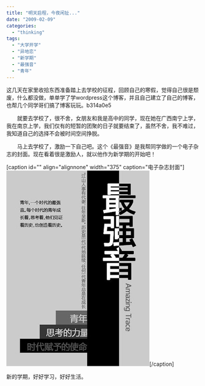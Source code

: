 ```yaml
---
title: "明天启程，今夜闲扯..."
date: "2009-02-09"
categories: 
  - "thinking"
tags: 
  - "大学开学"
  - "异地恋"
  - "新学期"
  - "最强音"
  - "青年"
---
```


这几天在家里收拾东西准备踏上去学校的征程，回顾自己的寒假，觉得自己很是颓废，什么都没做，单单学了学wordpress这个博客，并且自己建立了自己的博客，也帮几个同学哥们搞了博客玩玩。b314a0e5

　　就要去学校了，很不舍，女朋友和我是高中的同学，现在她在广西南宁上学，我在南京上学，我们仅有的短暂的团聚的日子就要结束了，虽然不舍，我不难过，我知道自己的选择不会被时间空间挣脱。

　　马上去学校了，激励一下自己吧。这个《最强音》是我帮同学做的一个电子杂志的封面。现在看着很是激励人，就以他作为新学期的开始吧！

\[caption id="" align="alignnone" width="375" caption="电子杂志封面"\]![电子杂志封面](images/%E5%B0%81%E9%9D%A2%E5%89%AF%E6%9C%AC.jpg "电子杂志封面")\[/caption\]

新的学期，好好学习，好好生活。
